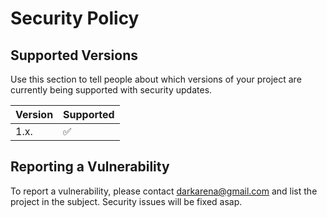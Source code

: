 # Security Policy

## Supported Versions

Use this section to tell people about which versions of your project are
currently being supported with security updates.

| Version | Supported          |
| ------- | ------------------ |
| 1.x.    | :white_check_mark: |

## Reporting a Vulnerability

To report a vulnerability, please contact darkarena@gmail.com and list the project
in the subject.  Security issues will be fixed asap.
